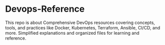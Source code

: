 # Devops-Reference
This repo is about Comprehensive DevOps resources covering concepts, tools, and practices like Docker, Kubernetes, Terraform, Ansible, CI/CD, and more. Simplified explanations and organized files for learning and reference.
